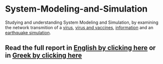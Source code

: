 # System-Modeling-and-Simulation
Studying and understanding System Modeling and Simulation, by examining the network transmition of a [virus](https://github.com/TasoulasTheofanis/System-Modeling-and-Simulation/blob/master/01_Virus_Transmission/main.c), [virus and vaccines](https://github.com/TasoulasTheofanis/System-Modeling-and-Simulation/blob/master/02_Virus_And_Vaccines_Transmission_Part2/main.c), [information](https://github.com/TasoulasTheofanis/System-Modeling-and-Simulation/blob/master/03_Infortmation_Transmission/main.c) and an [earthquake simulation](https://github.com/TasoulasTheofanis/System-Modeling-and-Simulation/blob/master/04_Earthquake/main.c).

## Read the full report in [English by clicking here](https://github.com/TasoulasTheofanis/System-Modeling-and-Simulation/blob/master/System_Simulation_and_Modeling.pdf) or in [Greek by clicking here](https://github.com/TasoulasTheofanis/System-Modeling-and-Simulation/blob/master/Προσομοίωση_και_Μοντελοποίηση_Συστημάτων.pdf)
